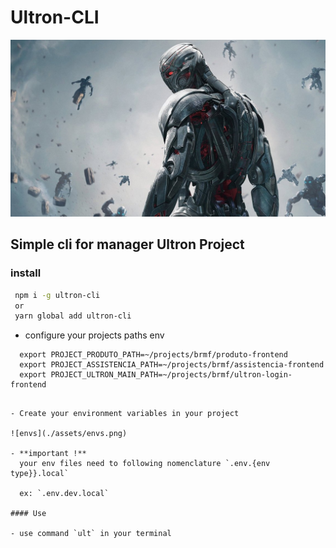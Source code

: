 # Ultron-CLI

![alt](./assets/ultron.jpeg)

## Simple cli for manager Ultron Project

### install

```bash
 npm i -g ultron-cli
 or
 yarn global add ultron-cli
```

- configure your projects paths env

```console
  export PROJECT_PRODUTO_PATH=~/projects/brmf/produto-frontend
  export PROJECT_ASSISTENCIA_PATH=~/projects/brmf/assistencia-frontend
  export PROJECT_ULTRON_MAIN_PATH=~/projects/brmf/ultron-login-frontend
```

```

- Create your environment variables in your project

![envs](./assets/envs.png)

- **important !**
  your env files need to following nomenclature `.env.{env type}}.local`

  ex: `.env.dev.local`

#### Use

- use command `ult` in your terminal
```
